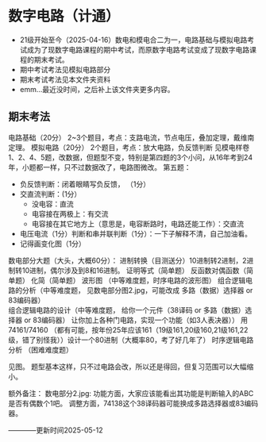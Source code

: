 # 数字电路（计通）
- 21级开始至今（2025-04-16）数电和模电合二为一，电路基础与模拟电路考试成为了现数字电路课程的期中考试，而原数字电路考试变成了现数字电路课程的期末考试。
- 期中考试考法见模拟电路部分
- 期末考试考法见本文件夹资料
- emm...最近没时间，之后补上该文件夹更多内容。


## 期末考法
电路基础（20分） 2~3个题目，考点：支路电流，节点电压，叠加定理，戴维南定理。
模拟电路（20分） 2个题目，考点：放大电路，负反馈判断
见模电样卷 1、2、4、5题，改数据，但题型不变，特别是第四题的3个小问，从16年考到24年，小题都一样，只不过数据改了，电路图微改。
第五题：
- 负反馈判断：闭着眼睛写负反馈，  （1分）
- 交直流判断：(1分）
    - 没电容：直流  
    - 电容接在两极上：有交流
    - 电容接在其它地方上（意思是，电容断路时，电路还能工作）：交直流
- 电压电流（1分）判断和串并联判断（1分）：一下子解释不清，自己加油看。
- 记得画变化图（1分）


数电部分大题（大头，大概60分）：
进制转换（目测送分）10进制转2进制，2进制转10进制，偶尔涉及到8和16进制。
证明等式（简单题）
反函数对偶函数（简单题）
化简（简单题）
波形图 （中等难度题，时序电路的波形图）
组合逻辑电路的分析（中等难度题， 见数电部分图2.jpg，可能改成 多路（数据）选择器 or 83编码器）  
组合逻辑电路的设计（中等难度题， 给你一个元件（38译码 or 多路（数据）选择器 or 83编码器） 让你加上各种门电路，实现一个功能（如3人表决器））
用74161/74160 （都有可能，按年份25年应该161（19级161,20级160,21级161,22级，错了别怪我））设计一个80进制（大概率80，考了好几年了） 
时序逻辑电路分析 （困难难度题）


见图。
题型基本这样，只不过电路会改，所以还是得回，但复习范围可以大幅缩小。

额外备注：
数电部分2.jpg:
功能方面，大家应该能看出其功能是判断输入的ABC是否有偶数个1吧。
调整方面，74138这个38译码器可能换成多路选择器或83编码器。


————更新时间2025-05-12
